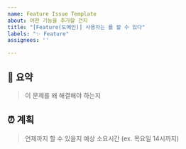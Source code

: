 ```yaml
---
name: Feature Issue Template
about: 어떤 기능을 추가할 건지
title: "[Feature(도메인)] 사용자는 를 할 수 있다"
labels: "✨ Feature"
assignees: ''

---
```


## 📝 요약
> 이 문제를 왜 해결해야 하는지

## ⏰ 계획
> 언제까지 할 수 있을지 예상 소요시간 (ex. 목요일 14시까지)
